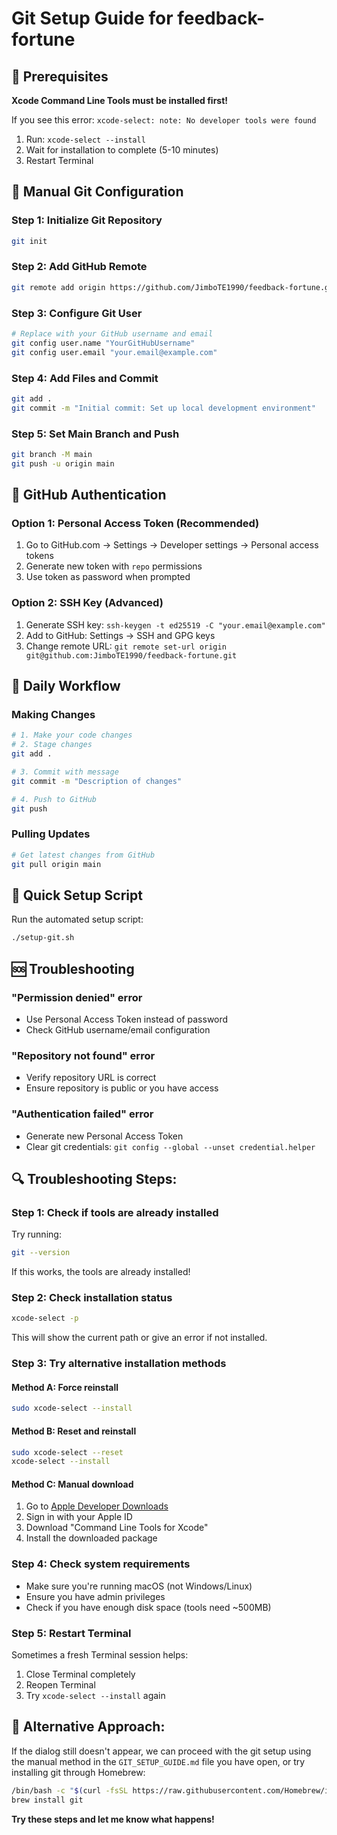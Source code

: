 # Git Setup Guide for feedback-fortune

## 🚨 Prerequisites
**Xcode Command Line Tools must be installed first!**

If you see this error: `xcode-select: note: No developer tools were found`
1. Run: `xcode-select --install`
2. Wait for installation to complete (5-10 minutes)
3. Restart Terminal

## 🔧 Manual Git Configuration

### Step 1: Initialize Git Repository
```bash
git init
```

### Step 2: Add GitHub Remote
```bash
git remote add origin https://github.com/JimboTE1990/feedback-fortune.git
```

### Step 3: Configure Git User
```bash
# Replace with your GitHub username and email
git config user.name "YourGitHubUsername"
git config user.email "your.email@example.com"
```

### Step 4: Add Files and Commit
```bash
git add .
git commit -m "Initial commit: Set up local development environment"
```

### Step 5: Set Main Branch and Push
```bash
git branch -M main
git push -u origin main
```

## 🔐 GitHub Authentication

### Option 1: Personal Access Token (Recommended)
1. Go to GitHub.com → Settings → Developer settings → Personal access tokens
2. Generate new token with `repo` permissions
3. Use token as password when prompted

### Option 2: SSH Key (Advanced)
1. Generate SSH key: `ssh-keygen -t ed25519 -C "your.email@example.com"`
2. Add to GitHub: Settings → SSH and GPG keys
3. Change remote URL: `git remote set-url origin git@github.com:JimboTE1990/feedback-fortune.git`

## 🔄 Daily Workflow

### Making Changes
```bash
# 1. Make your code changes
# 2. Stage changes
git add .

# 3. Commit with message
git commit -m "Description of changes"

# 4. Push to GitHub
git push
```

### Pulling Updates
```bash
# Get latest changes from GitHub
git pull origin main
```

## 🚀 Quick Setup Script

Run the automated setup script:
```bash
./setup-git.sh
```

## 🆘 Troubleshooting

### "Permission denied" error
- Use Personal Access Token instead of password
- Check GitHub username/email configuration

### "Repository not found" error
- Verify repository URL is correct
- Ensure repository is public or you have access

### "Authentication failed" error
- Generate new Personal Access Token
- Clear git credentials: `git config --global --unset credential.helper`

## 🔍 **Troubleshooting Steps:**

### **Step 1: Check if tools are already installed**
Try running:
```bash
git --version
```
If this works, the tools are already installed!

### **Step 2: Check installation status**
```bash
xcode-select -p
```
This will show the current path or give an error if not installed.

### **Step 3: Try alternative installation methods**

#### **Method A: Force reinstall**
```bash
sudo xcode-select --install
```

#### **Method B: Reset and reinstall**
```bash
sudo xcode-select --reset
xcode-select --install
```

#### **Method C: Manual download**
1. Go to [Apple Developer Downloads](https://developer.apple.com/download/more/)
2. Sign in with your Apple ID
3. Download "Command Line Tools for Xcode"
4. Install the downloaded package

### **Step 4: Check system requirements**
- Make sure you're running macOS (not Windows/Linux)
- Ensure you have admin privileges
- Check if you have enough disk space (tools need ~500MB)

### **Step 5: Restart Terminal**
Sometimes a fresh Terminal session helps:
1. Close Terminal completely
2. Reopen Terminal
3. Try `xcode-select --install` again

## 🎯 **Alternative Approach:**
If the dialog still doesn't appear, we can proceed with the git setup using the manual method in the `GIT_SETUP_GUIDE.md` file you have open, or try installing git through Homebrew:

```bash
/bin/bash -c "$(curl -fsSL https://raw.githubusercontent.com/Homebrew/install/HEAD/install.sh)"
brew install git
```

**Try these steps and let me know what happens!**
